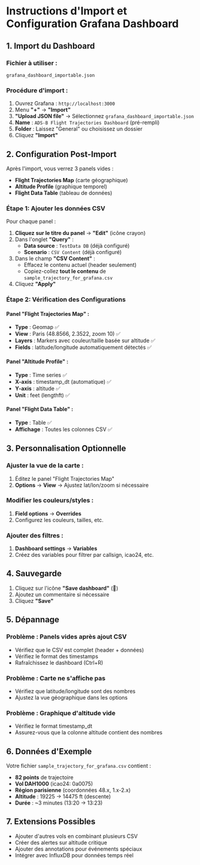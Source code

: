 # Instructions d'Import et Configuration Grafana Dashboard

## 1. Import du Dashboard

### Fichier à utiliser :
`grafana_dashboard_importable.json`

### Procédure d'import :
1. Ouvrez Grafana : `http://localhost:3000`
2. Menu **"+"** → **"Import"**
3. **"Upload JSON file"** → Sélectionnez `grafana_dashboard_importable.json`
4. **Name** : `ADS-B Flight Trajectories Dashboard` (pré-rempli)
5. **Folder** : Laissez "General" ou choisissez un dossier
6. Cliquez **"Import"**

## 2. Configuration Post-Import

Après l'import, vous verrez 3 panels vides :
- **Flight Trajectories Map** (carte géographique)
- **Altitude Profile** (graphique temporel)
- **Flight Data Table** (tableau de données)

### Étape 1: Ajouter les données CSV

Pour chaque panel :

1. **Cliquez sur le titre du panel** → **"Edit"** (icône crayon)
2. Dans l'onglet **"Query"** :
   - **Data source** : `TestData DB` (déjà configuré)
   - **Scenario** : `CSV Content` (déjà configuré)
3. Dans le champ **"CSV Content"** :
   - Effacez le contenu actuel (header seulement)
   - Copiez-collez **tout le contenu** de `sample_trajectory_for_grafana.csv`
4. Cliquez **"Apply"**

### Étape 2: Vérification des Configurations

#### Panel "Flight Trajectories Map" :
- **Type** : Geomap ✅
- **View** : Paris (48.8566, 2.3522, zoom 10) ✅
- **Layers** : Markers avec couleur/taille basée sur altitude ✅
- **Fields** : latitude/longitude automatiquement détectés ✅

#### Panel "Altitude Profile" :
- **Type** : Time series ✅
- **X-axis** : timestamp_dt (automatique) ✅
- **Y-axis** : altitude ✅
- **Unit** : feet (lengthft) ✅

#### Panel "Flight Data Table" :
- **Type** : Table ✅
- **Affichage** : Toutes les colonnes CSV ✅

## 3. Personnalisation Optionnelle

### Ajuster la vue de la carte :
1. Éditez le panel "Flight Trajectories Map"
2. **Options** → **View** → Ajustez lat/lon/zoom si nécessaire

### Modifier les couleurs/styles :
1. **Field options** → **Overrides**
2. Configurez les couleurs, tailles, etc.

### Ajouter des filtres :
1. **Dashboard settings** → **Variables**
2. Créez des variables pour filtrer par callsign, icao24, etc.

## 4. Sauvegarde

1. Cliquez sur l'icône **"Save dashboard"** (💾)
2. Ajoutez un commentaire si nécessaire
3. Cliquez **"Save"**

## 5. Dépannage

### Problème : Panels vides après ajout CSV
- Vérifiez que le CSV est complet (header + données)
- Vérifiez le format des timestamps
- Rafraîchissez le dashboard (Ctrl+R)

### Problème : Carte ne s'affiche pas
- Vérifiez que latitude/longitude sont des nombres
- Ajustez la vue géographique dans les options

### Problème : Graphique d'altitude vide
- Vérifiez le format timestamp_dt
- Assurez-vous que la colonne altitude contient des nombres

## 6. Données d'Exemple

Votre fichier `sample_trajectory_for_grafana.csv` contient :
- **82 points** de trajectoire
- **Vol DAH1000** (icao24: 0a0075)
- **Région parisienne** (coordonnées 48.x, 1.x-2.x)
- **Altitude** : 19225 → 14475 ft (descente)
- **Durée** : ~3 minutes (13:20 → 13:23)

## 7. Extensions Possibles

- Ajouter d'autres vols en combinant plusieurs CSV
- Créer des alertes sur altitude critique
- Ajouter des annotations pour événements spéciaux
- Intégrer avec InfluxDB pour données temps réel
